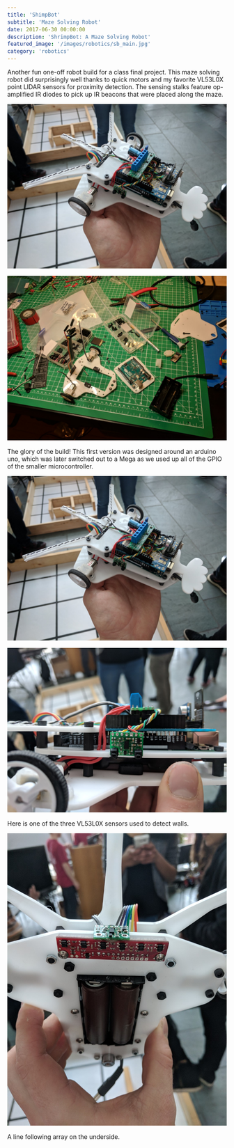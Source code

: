 ```yaml
---
title: 'ShimpBot'
subtitle: 'Maze Solving Robot'
date: 2017-06-30 00:00:00
description: 'ShrimpBot: A Maze Solving Robot'
featured_image: '/images/robotics/sb_main.jpg'
category: 'robotics'
---
```


Another fun one-off robot build for a class final project. This maze solving robot did surprisingly well thanks to quick motors and my favorite VL53L0X point LIDAR sensors for proximity detection. The sensing stalks feature op-amplified IR diodes to pick up IR beacons that were placed along the maze.

![](/images/robotics/sb_main.jpg)

![](/images/robotics/shrimp_1.jpg)

The glory of the build! This first version was designed around an arduino uno, which was later switched out to a Mega as we used up all of the GPIO of the smaller microcontroller. 

![](/images/robotics/sb_main.jpg)

![](/images/robotics/sb_side.jpg)

Here is one of the three VL53L0X sensors used to detect walls.

![](/images/robotics/sb_underside.jpg)

A line following array on the underside. 
